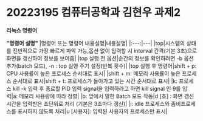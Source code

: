# 20223195 컴퓨터공학과 김현우 과제2

**리눅스 명령어**

**"명령어 설명"** 
|명령어 또는 명령어 내용설명|내용설명|
|:---:|---|
|top|시스템의 상태를 전반적으로 가장 빠르게 파악 가능,옵션 없이 입력할 시 interval 간격(기본 3초)으로 화면을 갱신하여 정보를 보여줌|
|top 실행 전 옵션|순간의 정보를 확인하려면 -b 옵션 추가(batch 모드), -n : top 실행 주기 설정(반복 횟수)|
|top 실행 후 명령어|shift + p: CPU 사용률이 높은 프로세스 순서대로 표시|
|shift + m: 메모리 사용률이 높은 프로세스 순서대로 표시|shift + t: 프로세스가 돌아가고 있는 시간 순서대로 표시|
|k: 프로세스 kill -k 입력 후 종료할 PID 입력 signal을 입력하라고 하면 kill signal 인 9를 입력|a: 메모리 사용량에 따라 정렬|
|b: 앞에서 말한 Batch 모드 작동|d [초] : 화면 갱신 시간을 입력받은 초단위로 처리 (기본은 3초마다 갱신)|
|i: idle 프로세스와 좀비프로세스를 표시하지 않도록 처리|u [사용자]: 입력된 사용자의 프로세스만 표시|



